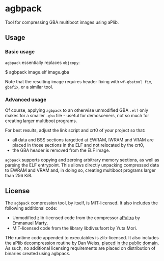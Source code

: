 # agbpack

Tool for compressing GBA multiboot images using aPlib.

## Usage

### Basic usage

`agbpack` essentially replaces `objcopy`:

   $ agbpack image.elf image.gba

Note that the resulting image requires header fixing with `wf-gbatool fix`, `gbafix`, or a similar tool.

### Advanced usage

Of course, applying `agbpack` to an otherwise unmodified GBA `.elf` only makes for a smaller `.gba` file - useful for demosceners, not so much for creating larger multiboot programs.

For best results, adjust the link script and crt0 of your project so that:

* all data and BSS sections targetted at EWRAM, IWRAM and VRAM are placed in those sections in the ELF and not relocated by the crt0,
* the GBA header is removed from the ELF image.

`agbpack` supports copying and zeroing arbitrary memory sections, as well as parsing the ELF entrypoint. This allows directly unpacking compressed data to EWRAM and VRAM and, in doing so, creating multiboot programs larger than 256 KiB.

## License

The `agbpack` compression tool, by itself, is MIT-licensed. It also includes the following additional code:

* Unmodified zlib-licensed code from the compressor [aPultra](https://github.com/emmanuel-marty/apultra) by Emmanuel Marty,
* MIT-licensed code from the library libdivsufsort by Yuta Mori.

THe runtime code appended to executables is zlib-licensed. It also includes the aPlib decompression routine by Dan Weiss, [placed in the public domain](https://github.com/emmanuel-marty/apultra/pull/2). As such, no additional licensing requirements are placed on distribution of binaries created using agbpack.

